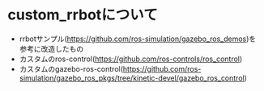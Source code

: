 # custom_rrbotについて

- rrbotサンプル(https://github.com/ros-simulation/gazebo_ros_demos)を参考に改造したもの
- カスタムのros-control(https://github.com/ros-controls/ros_control)
- カスタムのgazebo-ros-control(https://github.com/ros-simulation/gazebo_ros_pkgs/tree/kinetic-devel/gazebo_ros_control)
